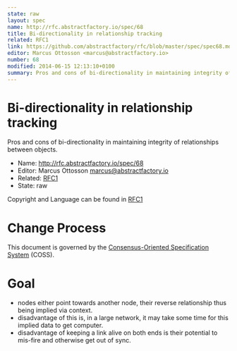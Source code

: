 ```yaml
---
state: raw
layout: spec
name: http://rfc.abstractfactory.io/spec/68
title: Bi-directionality in relationship tracking
related: RFC1
link: https://github.com/abstractfactory/rfc/blob/master/spec/spec68.md
editor: Marcus Ottosson <marcus@abstractfactory.io>
number: 68
modified: 2014-06-15 12:13:10+0100
summary: Pros and cons of bi-directionality in maintaining integrity of relationships between objects.
---
```


# Bi-directionality in relationship tracking

Pros and cons of bi-directionality in maintaining integrity of relationships between objects.

* Name: http://rfc.abstractfactory.io/spec/68
* Editor: Marcus Ottosson <marcus@abstractfactory.io>
* Related: [RFC1](http://rfc.abstractfactory.io/spec/1)
* State: raw

Copyright and Language can be found in [RFC1](http://rfc.abstractfactory.io/spec/1)

# Change Process

This document is governed by the [Consensus-Oriented Specification System](http://www.digistan.org/spec:1/COSS) (COSS).

# Goal

* nodes either point towards another node, their reverse relationship thus being implied via context. 
* disadvantage of this is, in a large network, it may take some time for this implied data to get computer.
* disadvantage of keeping a link alive on both ends is their potential to mis-fire and otherwise get out of sync.
